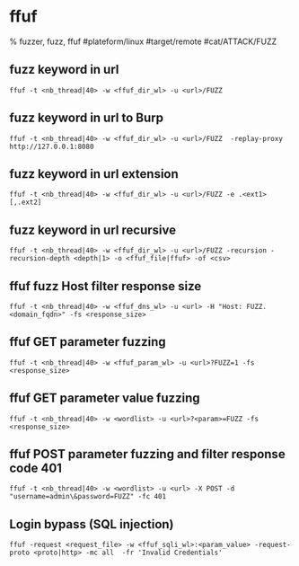 
# ffuf

% fuzzer, fuzz, ffuf
#plateform/linux #target/remote #cat/ATTACK/FUZZ
## fuzz keyword in url
```
ffuf -t <nb_thread|40> -w <ffuf_dir_wl> -u <url>/FUZZ
```

## fuzz keyword in url to Burp
```
ffuf -t <nb_thread|40> -w <ffuf_dir_wl> -u <url>/FUZZ  -replay-proxy http://127.0.0.1:8080
```

## fuzz keyword in url extension
```
ffuf -t <nb_thread|40> -w <ffuf_dir_wl> -u <url>/FUZZ -e .<ext1>[,.ext2]
```


## fuzz keyword in url recursive
```
ffuf -t <nb_thread|40> -w <ffuf_dir_wl> -u <url>/FUZZ -recursion -recursion-depth <depth|1> -o <ffuf_file|ffuf> -of <csv>
```


## ffuf fuzz Host filter response size
```
ffuf -t <nb_thread|40> -w <ffuf_dns_wl> -u <url> -H "Host: FUZZ.<domain_fqdn>" -fs <response_size>
```

## ffuf GET parameter fuzzing
```
ffuf -t <nb_thread|40> -w <ffuf_param_wl> -u <url>?FUZZ=1 -fs <response_size>
```

## ffuf GET parameter value fuzzing
```
ffuf -t <nb_thread|40> -w <wordlist> -u <url>?<param>=FUZZ -fs <response_size>
```

## ffuf POST parameter fuzzing and filter response code 401
```
ffuf -t <nb_thread|40> -w <wordlist> -u <url> -X POST -d "username=admin\&password=FUZZ" -fc 401
```

## Login bypass (SQL injection)
```
ffuf -request <request_file> -w <ffuf_sqli_wl>:<param_value> -request-proto <proto|http> -mc all  -fr 'Invalid Credentials'
```

